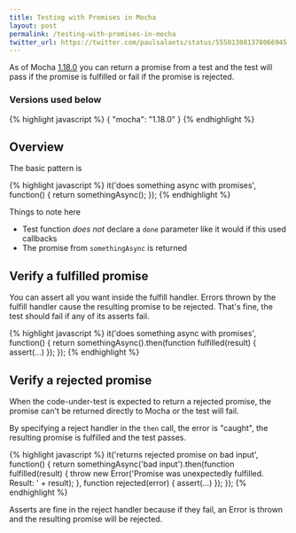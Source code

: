 ```yaml
---
title: Testing with Promises in Mocha
layout: post
permalink: /testing-with-promises-in-mocha
twitter_url: https://twitter.com/paulsalaets/status/555013081370066945
---
```


As of Mocha [1.18.0](https://github.com/mochajs/mocha/blob/master/HISTORY.md#1180--2014-03-13) you can return a promise from a test and the test will pass if the promise is fulfilled or fail if the promise is rejected.

### Versions used below

{% highlight javascript %}
{
  "mocha": "1.18.0"
}
{% endhighlight %}

## Overview

The basic pattern is

{% highlight javascript %}
it('does something async with promises', function() {
  return somethingAsync();
});
{% endhighlight %}

Things to note here

- Test function *does not* declare a `done` parameter like it would if this used callbacks
- The promise from `somethingAsync` is returned

## Verify a fulfilled promise

You can assert all you want inside the fulfill handler. Errors thrown by the fulfill handler cause the resulting promise to be rejected. That's fine, the test should fail if any of its asserts fail.

{% highlight javascript %}
it('does something async with promises', function() {
  return somethingAsync().then(function fulfilled(result) {
    assert(...)
  });
});
{% endhighlight %}

## Verify a rejected promise

When the code-under-test is expected to return a rejected promise, the promise can't be returned directly to Mocha or the test will fail.

By specifying a reject handler in the `then` call, the error is "caught", the resulting promise is fulfilled and the test passes.

{% highlight javascript %}
it('returns rejected promise on bad input', function() {
  return somethingAsync('bad input').then(function fulfilled(result) {
    throw new Error('Promise was unexpectedly fulfilled. Result: ' + result);
  }, function rejected(error) {
    assert(...)
  });
});
{% endhighlight %}

Asserts are fine in the reject handler because if they fail, an Error is thrown and the resulting promise will be rejected.
